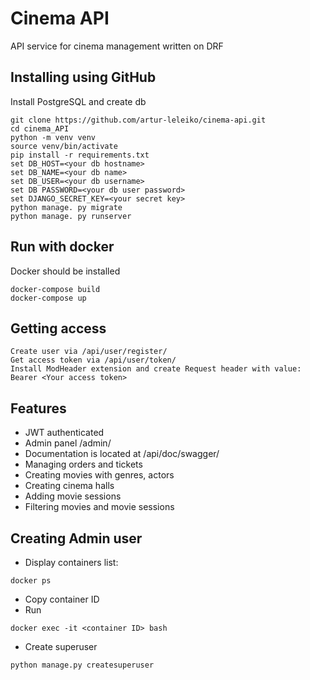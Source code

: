 # Cinema API
API service for cinema management written on DRF

## Installing using GitHub
Install PostgreSQL and create db

```
git clone https://github.com/artur-leleiko/cinema-api.git
cd cinema_API
python -m venv venv
source venv/bin/activate
pip install -r requirements.txt
set DB_HOST=<your db hostname>
set DB_NAME=<your db name>
set DB_USER=<your db username>
set DB PASSWORD=<your db user password>
set DJANGO_SECRET_KEY=<your secret key>
python manage. py migrate
python manage. py runserver
```

## Run with docker
Docker should be installed
```
docker-compose build
docker-compose up
```

## Getting access
```
Create user via /api/user/register/
Get access token via /api/user/token/
Install ModHeader extension and create Request header with value: Bearer <Your access token>
```

## Features
- JWT authenticated
- Admin panel /admin/
- Documentation is located at /api/doc/swagger/
- Managing orders and tickets
- Creating movies with genres, actors
- Creating cinema halls
- Adding movie sessions
- Filtering movies and movie sessions

## Creating Admin user
- Display containers list: 
```
docker ps
```
- Copy container ID
- Run
```
docker exec -it <container ID> bash
```
- Create superuser
```
python manage.py createsuperuser
```
